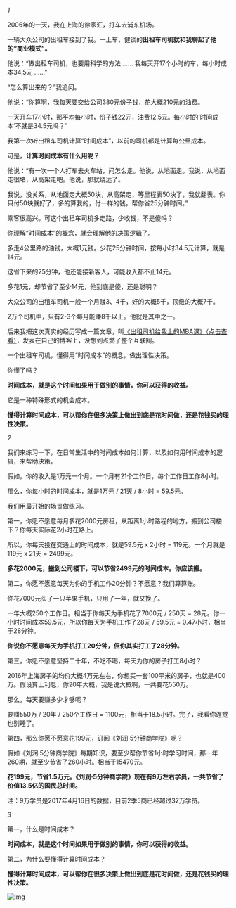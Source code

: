 *1*



2006年的一天，我在上海的徐家汇，打车去浦东机场。



一辆大众公司的出租车接到了我。一上车，健谈的**出租车司机就和我聊起了他的“商业模式”。**

 

他说：“做出租车司机，也要用科学的方法 …… 我每天开17个小时的车，每小时成本34.5元 ……”

 

“怎么算出来的？”我追问。

 

他说：“你算啊，我每天要交给公司380元份子钱，花大概210元的油费。



一天开车17小时，那平均每小时，份子钱22元，油费12.5元。每小时的‘时间成本’不就是34.5元吗？”

 

我第一次听出租车司机计算“时间成本”，以前的司机都是计算每公里成本。



可是，**计算时间成本有什么用呢？**

 

他说：“有一次一个人打车去火车站，问怎么走。他说，从地面走。我说，从地面走很堵，从高架走吧。他说，那就绕远了。



我说，没关系，从地面走大概50块，从高架走，等里程表50块了，我就翻表。你只付50块就好了，多的算我的，付一样的钱，帮你省25分钟时间。”

 

乘客很高兴。可这个出租车司机多走路，少收钱，不是傻吗？



你理解“时间成本”的概念，就会理解他的决策逻辑了。

 

多走4公里路的油钱，大概1元钱。少花25分钟时间，按每小时34.5元计算，就是14元。



这省下来的25分钟，他还能接新客人，可能收入都不止14元。



多花1元，却节省了至少14元，他到底是傻，还是聪明？

 

大众公司的出租车司机一般一个月赚3、4千，好的大概5千，顶级的大概7千。



2万个司机中，只有2-3个每月能赚8千以上。他就是其中之一。

 

后来我把这次真实的经历写成一篇文章，叫[《出租司机给我上的MBA课》（点击查看）](http://mp.weixin.qq.com/s?__biz=MjM5NjM5MjQ4MQ==&mid=2651613109&idx=1&sn=0c31b677b8962c450308b39cb85352b1&chksm=bd113cfb8a66b5ed457402916415e6683c11be9bae2243884dca2daa3795f363aee4d07f10d1&scene=21#wechat_redirect)，发表在自己的博客上，没想到点燃了整个互联网。



一个出租车司机，懂得用“时间成本”的概念，做出理性决策。



你懂了吗？

 

**时间成本，就是这个时间如果用于做别的事情，你可以获得的收益。**



它是一种特殊形式的机会成本。



**懂得计算时间成本，可以帮你在很多决策上做出到底是花时间做，还是花钱买的理性决策。**

 

*2*



我们来练习一下，在日常生活中的时间成本如何计算，以及如何用时间成本的逻辑，来帮助决策。

 

假如，你的收入是1万元一个月。一个月有21个工作日，每个工作日工作8小时。



那么，你每小时的时间成本，就是1万元 / 21天 / 8小时 = 59.5元。

 

我们用最开始的场景做练习。                                 

 

第一，你愿不愿意每月多花2000元房租，从距离1小时路程的地方，搬到公司楼下？你每天实际花2小时在路上。



所以，你每天投在交通上的时间成本，就是59.5元 x 2小时 = 119元。一个月就是119元 x 21天 = 2499元。



**多花2000元，搬到公司楼下，可以节省2499元的时间成本。你应该搬。**

 

第二，你愿不愿意每天为你的手机工作20分钟？不愿意？我们算算账。



你花7000元买了一只苹果手机，只用了一年，就又换了。



一年大概250个工作日。相当于你每天为手机花了7000元 / 250天 = 28元。你一小时时间成本59.5元，所以你每天为手机工作了28元 / 59.5元 = 0.47小时，相当于28分钟。



**你说你不愿意每天为手机打工20分钟，但你其实打工了28分钟。**

 

第三，你愿不愿意坚持二十年，不吃不喝，每天为你的房子打工8小时？



2016年上海房子的均价大概4万元左右，你想买一套100平米的房子，也就是400万。假设算上利息，你20年大概，我是说大概啊，一共要花550万。



那么，每天要赚多少才够呢？



要赚550万 / 20年 / 250个工作日 = 1100元，相当于18.5小时。完了，我看你连觉也别睡了。

 

第四，那么你愿不愿意花199元，订阅《刘润·5分钟商学院》呢？



假如《刘润·5分钟商学院》每期知识，要至少帮你节省1小时学习时间，那一年260期，就至少节省了260小时。相当于15470元。



**花199元，节省1.5万元。《刘润·5分钟商学院》现在有9万左右学员，一共节省了价值13.5亿的国民总时间。**



注：9万学员是2017年4月16日的数据，目前2季5商已经超过32万学员。

 

*3*



第一，什么是时间成本？



**时间成本，就是这个时间如果用于做别的事情，你可以获得的收益。**

 

第二，为什么要懂得计算时间成本？



**懂得计算时间成本，可以帮你在很多决策上做出到底是花时间做，还是花钱买的理性决策。**



![img](https://mmbiz.qpic.cn/mmbiz_png/Eia1pKbzLGbQmEWmJuEkpvLyEgWpKD3uXhfbwJ0oPlCTUkq7aCn9xUCra0qIgw6ryav9fUnWiaf574b2p9YrrYhw/640?wx_fmt=png&tp=webp&wxfrom=5&wx_lazy=1&wx_co=1)